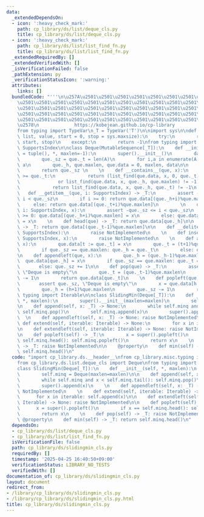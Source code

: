 ```yaml
---
data:
  _extendedDependsOn:
  - icon: ':heavy_check_mark:'
    path: cp_library/ds/list/deque_cls.py
    title: cp_library/ds/list/deque_cls.py
  - icon: ':heavy_check_mark:'
    path: cp_library/ds/list/list_find_fn.py
    title: cp_library/ds/list/list_find_fn.py
  _extendedRequiredBy: []
  _extendedVerifiedWith: []
  _isVerificationFailed: false
  _pathExtension: py
  _verificationStatusIcon: ':warning:'
  attributes:
    links: []
  bundledCode: "'''\n\u257A\u2501\u2501\u2501\u2501\u2501\u2501\u2501\u2501\u2501\u2501\
    \u2501\u2501\u2501\u2501\u2501\u2501\u2501\u2501\u2501\u2501\u2501\u2501\u2501\
    \u2501\u2501\u2501\u2501\u2501\u2501\u2501\u2501\u2501\u2501\u2501\u2501\u2501\
    \u2501\u2501\u2501\u2501\u2501\u2501\u2501\u2501\u2501\u2501\u2501\u2501\u2501\
    \u2501\u2501\u2501\u2501\u2501\u2501\u2501\u2501\u2501\u2501\u2501\u2501\u2501\
    \u2578\n             https://kobejean.github.io/cp-library               \n'''\n\
    from typing import TypeVar\n_T = TypeVar('T')\n\nimport sys\n\ndef list_find(lst:\
    \ list, value, start = 0, stop = sys.maxsize):\n    try:\n        return lst.index(value,\
    \ start, stop)\n    except:\n        return -1\nfrom typing import MutableSequence,\
    \ SupportsIndex\n\nclass Deque(MutableSequence[_T]):\n    def __init__(que, A\
    \ = tuple(), *, maxlen=-1):\n        super().__init__()\n        data = [0]*maxlen\n\
    \        que._sz = que._t = len(A)\n        for i,a in enumerate(A): data[i] =\
    \ a\n        que._h, que.maxlen, que.data = 0, maxlen, data\n\n    def __len__(que):\n\
    \        return que._sz \n    \n    def __contains__(que, x):\n        if que._h\
    \ >= que._t:\n            return (list_find(que.data, x, 0, que._t) != -1\n  \
    \              or list_find(que.data, x, que._h, que.maxlen) != -1)\n        else:\n\
    \            return list_find(que.data, x, que._h, que._t) != -1\n        \n \
    \   def __getitem__(que, i: SupportsIndex) -> _T:\n        assert -que._sz <=\
    \ i < que._sz\n        if i >= 0: return que.data[(que._h+i)%que.maxlen]\n   \
    \     else: return que.data[(que._t+i)%que.maxlen]\n        \n    def __setitem__(que,\
    \ i: SupportsIndex, x):\n        assert -que._sz <= i < que._sz\n        if i\
    \ >= 0: que.data[(que._h+i)%que.maxlen] = x\n        else: que.data[(que._t+i)%que.maxlen]\
    \ = x\n    \n    def head(que) -> _T: return que.data[que._h]\n\n    def tail(que)\
    \ -> _T: return que.data[(que._t-1)%que.maxlen]\n\n    def __delitem__(que, i:\
    \ SupportsIndex):\n        raise NotImplemented\n    \n    def insert(que, i:\
    \ SupportsIndex, x):\n        raise NotImplemented\n    \n    def append(que,\
    \ x):\n        que.data[t := que._t] = x\n        que._t = (t+1)%que.maxlen\n\
    \        if que._sz == que.maxlen: que._h = que._t\n        else: que._sz += 1\n\
    \n    def appendleft(que, x):\n        que._h = (que._h-1)%que.maxlen\n      \
    \  que.data[que._h] = x\n        if que._sz == que.maxlen: que._t = que._h\n \
    \       else: que._sz += 1\n\n    def pop(que) -> _T:\n        assert que._sz,\
    \ \"Deque is empty\"\n        que._t = (que._t-1)%que.maxlen\n        que._sz\
    \ -= 1\n        return que.data[que._t]\n    \n    def popleft(que) -> _T:\n \
    \       assert que._sz, \"Deque is empty\"\n        x = que.data[h := que._h]\n\
    \        que._h = (h+1)%que.maxlen\n        que._sz -= 1\n        return x\nfrom\
    \ typing import Iterable\n\nclass SlidingMin(Deque[_T]):\n    def __init__(self,\
    \ *, maxlen):\n        super().__init__(maxlen=maxlen)\n        self.minq = Deque(maxlen=maxlen)\n\
    \n    def append(self, x: _T) -> None:\n        while self.minq and x < self.minq.tail():\
    \ self.minq.pop()\n        self.minq.append(x)\n        super().append(x)\n  \
    \  \n    def appendleft(self, x: _T) -> None: raise NotImplemented\n    \n   \
    \ def extend(self, iterable: Iterable) -> None:\n        for x in iterable: self.append(x)\n\
    \n    def extendleft(self, iterable: Iterable) -> None: raise NotImplemented\n\
    \n    def popleft(self) -> _T:\n        x = super().popleft()\n        if x ==\
    \ self.minq.head(): self.minq.popleft()\n        return x\n    \n    def pop(self)\
    \ -> _T: raise NotImplemented\n\n    @property\n    def min(self) -> _T: return\
    \ self.minq.head()\n"
  code: "import cp_library.ds.__header__\nfrom cp_library.misc.typing import _T\n\
    from cp_library.ds.list.deque_cls import Deque\nfrom typing import Iterable\n\n\
    class SlidingMin(Deque[_T]):\n    def __init__(self, *, maxlen):\n        super().__init__(maxlen=maxlen)\n\
    \        self.minq = Deque(maxlen=maxlen)\n\n    def append(self, x: _T) -> None:\n\
    \        while self.minq and x < self.minq.tail(): self.minq.pop()\n        self.minq.append(x)\n\
    \        super().append(x)\n    \n    def appendleft(self, x: _T) -> None: raise\
    \ NotImplemented\n    \n    def extend(self, iterable: Iterable) -> None:\n  \
    \      for x in iterable: self.append(x)\n\n    def extendleft(self, iterable:\
    \ Iterable) -> None: raise NotImplemented\n\n    def popleft(self) -> _T:\n  \
    \      x = super().popleft()\n        if x == self.minq.head(): self.minq.popleft()\n\
    \        return x\n    \n    def pop(self) -> _T: raise NotImplemented\n\n   \
    \ @property\n    def min(self) -> _T: return self.minq.head()\n"
  dependsOn:
  - cp_library/ds/list/deque_cls.py
  - cp_library/ds/list/list_find_fn.py
  isVerificationFile: false
  path: cp_library/ds/slidingmin_cls.py
  requiredBy: []
  timestamp: '2025-04-25 16:40:50+09:00'
  verificationStatus: LIBRARY_NO_TESTS
  verifiedWith: []
documentation_of: cp_library/ds/slidingmin_cls.py
layout: document
redirect_from:
- /library/cp_library/ds/slidingmin_cls.py
- /library/cp_library/ds/slidingmin_cls.py.html
title: cp_library/ds/slidingmin_cls.py
---
```

